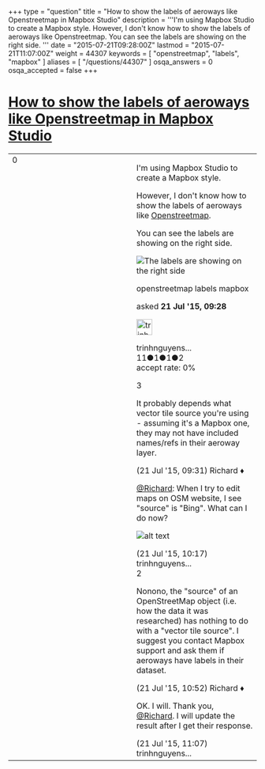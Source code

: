 +++
type = "question"
title = "How to show the labels of aeroways like Openstreetmap in Mapbox Studio"
description = '''I&#x27;m using Mapbox Studio to create a Mapbox style. However, I don&#x27;t know how to show the labels of aeroways like Openstreetmap. You can see the labels are showing on the right side. '''
date = "2015-07-21T09:28:00Z"
lastmod = "2015-07-21T11:07:00Z"
weight = 44307
keywords = [ "openstreetmap", "labels", "mapbox" ]
aliases = [ "/questions/44307" ]
osqa_answers = 0
osqa_accepted = false
+++

<div class="headNormal">

# [How to show the labels of aeroways like Openstreetmap in Mapbox Studio](/questions/44307/how-to-show-the-labels-of-aeroways-like-openstreetmap-in-mapbox-studio)

</div>

<div id="main-body">

<div id="askform">

<table id="question-table" style="width:100%;">
<colgroup>
<col style="width: 50%" />
<col style="width: 50%" />
</colgroup>
<tbody>
<tr>
<td style="width: 30px; vertical-align: top"><div class="vote-buttons">
<span id="post-44307-upvote" class="ajax-command post-vote up" rel="nofollow" title="I like this post (click again to cancel)"> </span>
<div id="post-44307-score" class="post-score" title="current number of votes">
0
</div>
<span id="post-44307-downvote" class="ajax-command post-vote down" rel="nofollow" title="I dont like this post (click again to cancel)"> </span> <span id="favorite-mark" class="ajax-command favorite-mark" rel="nofollow" title="mark/unmark this question as favorite (click again to cancel)"> </span>
<div id="favorite-count" class="favorite-count">
&#10;</div>
</div></td>
<td><div id="item-right">
<div class="question-body">
<p>I'm using Mapbox Studio to create a Mapbox style.</p>
<p>However, I don't know how to show the labels of aeroways like <a href="https://www.openstreetmap.org/#map=16/16.0520/108.2044">Openstreetmap</a>.</p>
<p>You can see the labels are showing on the right side.</p>
<p><img src="http://i.stack.imgur.com/eTJc4.jpg" alt="The labels are showing on the right side" /></p>
</div>
<div id="question-tags" class="tags-container tags">
<span class="post-tag tag-link-openstreetmap" rel="tag" title="see questions tagged &#39;openstreetmap&#39;">openstreetmap</span> <span class="post-tag tag-link-labels" rel="tag" title="see questions tagged &#39;labels&#39;">labels</span> <span class="post-tag tag-link-mapbox" rel="tag" title="see questions tagged &#39;mapbox&#39;">mapbox</span>
</div>
<div id="question-controls" class="post-controls">
&#10;</div>
<div class="post-update-info-container">
<div class="post-update-info post-update-info-user">
<p>asked <strong>21 Jul '15, 09:28</strong></p>
<img src="https://secure.gravatar.com/avatar/398a8eb44d63fc4925289a41fc92364d?s=32&amp;d=identicon&amp;r=g" class="gravatar" width="32" height="32" alt="trinhnguyensioux&#39;s gravatar image" />
<p><span>trinhnguyens...</span><br />
<span class="score" title="11 reputation points">11</span><span title="1 badges"><span class="badge1">●</span><span class="badgecount">1</span></span><span title="1 badges"><span class="silver">●</span><span class="badgecount">1</span></span><span title="2 badges"><span class="bronze">●</span><span class="badgecount">2</span></span><br />
<span class="accept_rate" title="Rate of the user&#39;s accepted answers">accept rate:</span> <span title="trinhnguyensioux has no accepted answers">0%</span></p>
</img>
</div>
</div>
<div id="comments-container-44307" class="comments-container">
<span id="44308"></span>
<div id="comment-44308" class="comment">
<div id="post-44308-score" class="comment-score">
3
</div>
<div class="comment-text">
<p>It probably depends what vector tile source you're using - assuming it's a Mapbox one, they may not have included names/refs in their aeroway layer.</p>
</div>
<div id="comment-44308-info" class="comment-info">
<span class="comment-age">(21 Jul '15, 09:31)</span> <span class="comment-user userinfo">Richard ♦</span>
</div>
</div>
<span id="44311"></span>
<div id="comment-44311" class="comment">
<div id="post-44311-score" class="comment-score">
&#10;</div>
<div class="comment-text">
<p><a href="https://help.openstreetmap.org/users/5/richard">@Richard</a>: When I try to edit maps on OSM website, I see "source" is "Bing". What can I do now?</p>
<p><img src="/upfiles/source.PNG" alt="alt text" /></p>
</div>
<div id="comment-44311-info" class="comment-info">
<span class="comment-age">(21 Jul '15, 10:17)</span> <span class="comment-user userinfo">trinhnguyens...</span>
</div>
</div>
<span id="44315"></span>
<div id="comment-44315" class="comment">
<div id="post-44315-score" class="comment-score">
2
</div>
<div class="comment-text">
<p>Nonono, the "source" of an OpenStreetMap object (i.e. how the data it was researched) has nothing to do with a "vector tile source". I suggest you contact Mapbox support and ask them if aeroways have labels in their dataset.</p>
</div>
<div id="comment-44315-info" class="comment-info">
<span class="comment-age">(21 Jul '15, 10:52)</span> <span class="comment-user userinfo">Richard ♦</span>
</div>
</div>
<span id="44316"></span>
<div id="comment-44316" class="comment">
<div id="post-44316-score" class="comment-score">
&#10;</div>
<div class="comment-text">
<p>OK. I will. Thank you, <a href="https://help.openstreetmap.org/users/5/richard">@Richard</a>. I will update the result after I get their response.</p>
</div>
<div id="comment-44316-info" class="comment-info">
<span class="comment-age">(21 Jul '15, 11:07)</span> <span class="comment-user userinfo">trinhnguyens...</span>
</div>
</div>
</div>
<div id="comment-tools-44307" class="comment-tools">
&#10;</div>
<div class="clear">
&#10;</div>
<div id="comment-44307-form-container" class="comment-form-container">
&#10;</div>
<div class="clear">
&#10;</div>
</div></td>
</tr>
</tbody>
</table>

</div>

</div>

